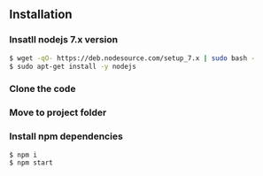## Installation

### Insatll nodejs 7.x version
```bash
$ wget -qO- https://deb.nodesource.com/setup_7.x | sudo bash -
$ sudo apt-get install -y nodejs
```
### Clone the code
### Move to project folder
### Install npm dependencies
```bash
$ npm i
$ npm start
```
